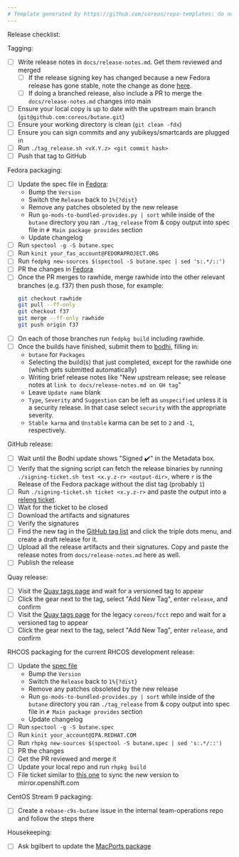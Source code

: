 ```yaml
---
# Template generated by https://github.com/coreos/repo-templates; do not edit downstream
---
```


Release checklist:

Tagging:
 - [ ] Write release notes in `docs/release-notes.md`. Get them reviewed and merged
   - [ ] If the release signing key has changed because a new Fedora release has gone stable, note the change as done [here](https://github.com/coreos/butane/releases/tag/v0.12.0).
   - [ ] If doing a branched release, also include a PR to merge the `docs/release-notes.md` changes into main
 - [ ] Ensure your local copy is up to date with the upstream main branch (`git@github.com:coreos/butane.git`)
 - [ ] Ensure your working directory is clean (`git clean -fdx`)
 - [ ] Ensure you can sign commits and any yubikeys/smartcards are plugged in
 - [ ] Run `./tag_release.sh <vX.Y.z> <git commit hash>`
 - [ ] Push that tag to GitHub

Fedora packaging:
 - [ ] Update the spec file in [Fedora](https://src.fedoraproject.org/rpms/butane):
   - Bump the `Version`
   - Switch the `Release` back to `1%{?dist}`
   - Remove any patches obsoleted by the new release
   - Run `go-mods-to-bundled-provides.py | sort` while inside of the `butane` directory you ran `./tag_release` from & copy output into spec file in `# Main package provides` section
   - Update changelog
 - [ ] Run `spectool -g -S butane.spec`
 - [ ] Run `kinit your_fas_account@FEDORAPROJECT.ORG`
 - [ ] Run `fedpkg new-sources $(spectool -S butane.spec | sed 's:.*/::')`
 - [ ] PR the changes in [Fedora](https://src.fedoraproject.org/rpms/butane)
 - [ ] Once the PR merges to rawhide, merge rawhide into the other relevant branches (e.g. f37) then push those, for example:
   ```bash
   git checkout rawhide
   git pull --ff-only
   git checkout f37
   git merge --ff-only rawhide
   git push origin f37
   ```
 - [ ] On each of those branches run `fedpkg build` including rawhide.
 - [ ] Once the builds have finished, submit them to [bodhi](https://bodhi.fedoraproject.org/updates/new), filling in:
   - `butane` for `Packages`
   - Selecting the build(s) that just completed, except for the rawhide one (which gets submitted automatically)
   - Writing brief release notes like "New upstream release; see release notes at `link to docs/release-notes.md on GH tag`"
   - Leave `Update name` blank
   - `Type`, `Severity` and `Suggestion` can be left as `unspecified` unless it is a security release. In that case select `security` with the appropriate severity.
   - `Stable karma` and `Unstable` karma can be set to `2` and `-1`, respectively.

GitHub release:
 - [ ] Wait until the Bodhi update shows "Signed :heavy_check_mark:" in the Metadata box.
 - [ ] Verify that the signing script can fetch the release binaries by running `./signing-ticket.sh test <x.y.z-r> <output-dir>`, where `r` is the Release of the Fedora package without the dist tag (probably `1`)
 - [ ] Run `./signing-ticket.sh ticket <x.y.z-r>` and paste the output into a [releng ticket](https://pagure.io/releng/new_issue).
 - [ ] Wait for the ticket to be closed
 - [ ] Download the artifacts and signatures
 - [ ] Verify the signatures
 - [ ] Find the new tag in the [GitHub tag list](https://github.com/coreos/butane/tags) and click the triple dots menu, and create a draft release for it.
 - [ ] Upload all the release artifacts and their signatures. Copy and paste the release notes from `docs/release-notes.md` here as well.
 - [ ] Publish the release

Quay release:
 - [ ] Visit the [Quay tags page](https://quay.io/repository/coreos/butane?tab=tags) and wait for a versioned tag to appear
 - [ ] Click the gear next to the tag, select "Add New Tag", enter `release`, and confirm
 - [ ] Visit the [Quay tags page](https://quay.io/repository/coreos/fcct?tab=tags) for the legacy `coreos/fcct` repo and wait for a versioned tag to appear
 - [ ] Click the gear next to the tag, select "Add New Tag", enter `release`, and confirm

RHCOS packaging for the current RHCOS development release:
 - [ ] Update the [spec file](https://gitlab.com/redhat/rhel/rpms/butane)
   - Bump the `Version`
   - Switch the `Release` back to `1%{?dist}`
   - Remove any patches obsoleted by the new release
   - Run `go-mods-to-bundled-provides.py | sort` while inside of the `butane` directory you ran `./tag_release` from & copy output into spec file in `# Main package provides` section
   - Update changelog
 - [ ] Run `spectool -g -S butane.spec`
 - [ ] Run `kinit your_account@IPA.REDHAT.COM`
 - [ ] Run `rhpkg new-sources $(spectool -S butane.spec | sed 's:.*/::')`
 - [ ] PR the changes
 - [ ] Get the PR reviewed and merge it
 - [ ] Update your local repo and run `rhpkg build`
 - [ ] File ticket similar to [this one](https://issues.redhat.com/browse/ART-3711) to sync the new version to mirror.openshift.com

CentOS Stream 9 packaging:
  - [ ] Create a `rebase-c9s-butane` issue in the internal team-operations repo and follow the steps there

Housekeeping:
 - [ ] Ask bgilbert to update the [MacPorts package](https://github.com/macports/macports-ports/tree/master/sysutils/butane)
